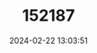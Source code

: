 ---
title: "152187"
category: "Sclerocactus intertextus"
draft: false
date: 2024-02-22 13:03:51
languages:
  English: ["White Fish-hook Cactus", "White Fishhook Cactus"]
  Spanish; Castilian: ["Biznaga-bola Entretejida"]
---